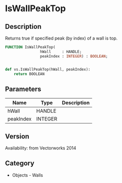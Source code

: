 # IsWallPeakTop

## Description
Returns true if specified peak (by index) of a wall is top.

```pascal
FUNCTION IsWallPeakTop(
				hWall     : HANDLE;
				peakIndex : INTEGER) : BOOLEAN;
```

```python

def vs.IsWallPeakTop(hWall, peakIndex):
    return BOOLEAN
```

## Parameters
|Name|Type|Description|
|---|---|---|
|hWall|HANDLE||
|peakIndex|INTEGER||

## Version
Availability: from Vectorworks 2014
## Category
* Objects - Walls

